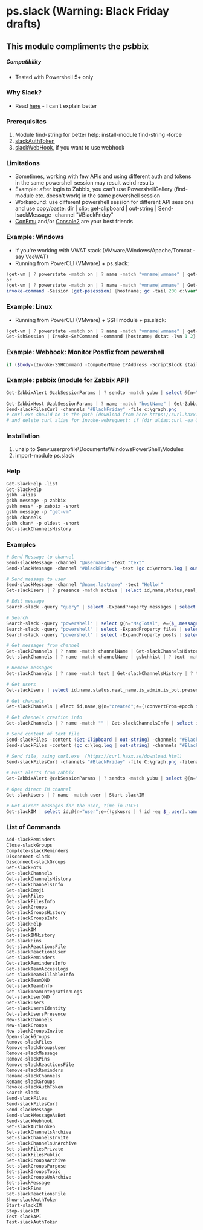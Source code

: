 # ps.slack (Warning: Black Friday drafts)
## This module compliments the psbbix

##### Compatibility
- Tested with Powershell 5+ only 

### Why Slack? 
- Read [here](https://ramblingcookiemonster.github.io/PSSlack/) - I can't explain better  

### Prerequisites
1. Module find-string for better help: install-module find-string -force
2. [slackAuthToken](<https://api.slack.com/web>)
3. [slackWebHook](<https://api.slack.com/incoming-webhooks>), if you want to use webhook

### Limitations
- Sometimes, working with few APIs and using different auth and tokens in the same powershell session may result weird results
- Example: after login to Zabbix, you can't use PowershellGallery (find-module etc. doesn't work) in the same powershell session
- Workaround: use different powershell session for different API sessions and use copy/paste: dir | clip; get-clipboard | out-string | Send-lsackMessage -channel "#BlackFriday" 
- [ConEmu](<https://conemu.github.io/>) and/or [Console2](<https://sourceforge.net/projects/console/>) are your best friends 

### Example: Windows
- If you're working with VWAT stack (VMware/Windows/Apache/Tomcat - say VeeWAT)
- Running from PowerCLI (VMware) + ps.slack:
```powershell
(get-vm | ? powerstate -match on | ? name -match "vmname|vmname" | get-vmguest | select @{n="IPAddress";e={$_.IPAddress -match "10.20.10"}}).ipaddress | New-PSsession
or 
(get-vm | ? powerstate -match on | ? name -match "vmname|vmname" | Get-VMGuest).hostname | New-Pssession -usessl
invoke-command -Session (get-pssession) {hostname; gc -tail 200 c:\var\logs\app\error.log} | sls "ERROR" | out-string |  Send-slackMessage -channel "#BlackFriday" 
```
### Example: Linux
- Running from PowerCLI (VMware) + SSH module + ps.slack:
```powershell
(get-vm | ? powerstate -match on | ? name -match "vmname|vmname" | get-vmguest | select @{n="IPAddress";e={$_.IPAddress -match "10.20.10"}}).ipaddress | New-SSHsession
Get-SshSession | Invoke-SshCommand -command {hostname; dstat -lvn 1 2} | out-string | Send-slackMessage -channel "#BlackFriday"
```

### Example: Webhook: Monitor Postfix from powershell
```powershell
if ($body=(Invoke-SSHCommand -ComputerName IPAddress -ScriptBlock {tail -n200 /var/log/maillog | egrep -i "error|deferred|bounced|blocked"} -Credential $Credential) | select -ExpandProperty result) {send-webhook -url 'https://hooks.slack.com/services/...' -channel '#smtp' -text $body -emoji ":exclamation:" -username myBot}
```

### Example: psbbix (module for Zabbix API)
```powershell
Get-ZabbixAlert @zabSessionParams | ? sendto -match yubu | select @{n="Time(UTC+1)";e={(convertfrom-epoch $_.clock).addhours(1)}},alertid,subject | Out-String | Send-slackMessage -channel "#BlackFriday"

Get-ZabbixHost @zabSessionParams | ? name -match "hostName" | Get-ZabbixGraph @zabSessionParams | ? name -match 'CPU utilization' | Save-ZabbixGraph -verbose -fileFullPath c:\graph.png
Send-slackFilesCurl -channels "#BlackFriday" -file c:\graph.png
# curl.exe should be in the path (download from here https://curl.haxx.se/download.html)
# and delete curl alias for invoke-webrequest: if (dir alias:curl -ea 0) {del alias:curl -force}
```

### Installation
1. unzip to $env:userprofile\Documents\WindowsPowerShell\Modules
2. import-module ps.slack

### Help
```powershell
Get-SlackHelp -list
Get-SlackHelp
gskh -alias
gskh message -p zabbix
gskh mess* -p zabbix -short
gskh message -p "get-vm"
gskh channels
gskh chan* -p oldest -short
Get-slackChannelsHistory
```

### Examples
```powershell
# Send Message to channel
Send-slackMessage -channel "@username" -text "text"
Send-slackMessage -channel "#BlackFriday" -text (gc c:\errors.log | out-string)

# Send message to user
Send-slackMessage -channel "@name.lastname" -text "Hello!"
Get-slackUsers | ? presence -match active | select id,name,status,real_name,is_admin,is_bot,presence | ? name -match username | Send-SlackMessage -text "text"

# Edit message
Search-slack -query "query" | select -ExpandProperty messages | select -ExpandProperty matches | Set-slackMessage -text "New message here" -channel {$_.channel.id}

# Search
Search-slack -query "powershell" | select @{n="MsgTotal"; e={$_.messages.total}}, @{n="FilesTotal";e={$_.files.total}},@{n="PostsTotal";e={$_.posts.total}}
Search-slack -query "powershell" | select -ExpandProperty files | select -ExpandProperty matches | ft -a
Search-slack -query "powershell" | select -ExpandProperty posts | select -ExpandProperty matches | ft -a

# Get messages from channel
Get-slackChannels | ? name -match channelName | Get-slackChannelsHistory | select username,bot_id,type,text
Get-slackChannels | ? name -match channelName | gskchhist | ? text -match "text1|text2"

# Remove messages
Get-slackChannels | ? name -match test | Get-slackChannelsHistory | ? text -match hello | Remove-slackMessage -id (Get-slackChannels | ? name -match test).id

# Get users
Get-slackUsers | select id,name,status,real_name,is_admin,is_bot,presence | ft -a

# Get channels
Get-slackChannels | elect id,name,@{n="created";e={(convertFrom-epoch $_.created).addhours(-5)}},@{n="creator";e={(Get-slackUsers | ? id -eq $_.creator).name}},num_members | sort created -desc | ft -a

# Get channels creation info
Get-slackChannels | ? name -match "" | Get-slackChannelsInfo | select id,name,@{n='creator';e={(gskusrs | ? id -match $_.creator).name}},@{n="created";e={convertfrom-epoch $_.created}} | sort creator | ft -a

# Send content of text file
Send-slackFiles -content (Get-Clipboard | out-string) -channels "#BlackFriday"
Send-slackFiles -content (gc c:\log.log | out-string) -channels "#BlackFriday"

# Send file, using curl.exe  (https://curl.haxx.se/download.html)
Send-slackFilesCurl -channels "#BlackFriday" -file C:\graph.png -filename graph.png -filetype auto -title Zabbix -verbose

# Post alerts from Zabbix
Get-ZabbixAlert @zabSessionParams | ? sendto -match yubu | select @{n="Time(UTC+1)";e={(convertfrom-epoch $_.clock).addhours(1)}},alertid,subject | Out-String | Send-slackMessage -channel "#BlackFriday"

# Open direct IM channel
Get-slackUsers | ? name -match user | Start-slackIM

# Get direct messages for the user, time in UTC+1
Get-slackIM | select id,@{n="user";e={(gskusrs | ? id -eq $_.user).name}} | Get-slackIMHistory | select type,@{n="user";e={(gskusrs | ? id -eq $_.user).name}},bot_id,@{n='time';e={(convertfrom-epoch ($_.ts).split(".")[0]).addhours(1)}},text | ft -a
```

### List of Commands
```powershell
Add-slackReminders          
Close-slackGroups           
Complete-slackReminders     
Disconnect-slack            
Disconnect-slackGroups      
Get-slackBots               
Get-slackChannels           
Get-slackChannelsHistory    
Get-slackChannelsInfo       
Get-slackEmoji              
Get-slackFiles              
Get-slackFilesInfo          
Get-slackGroups             
Get-slackGroupsHistory      
Get-slackGroupsInfo         
Get-slackHelp               
Get-slackIM                 
Get-slackIMHistory          
Get-slackPins               
Get-slackReactionsFile      
Get-slackReactionsUser      
Get-slackReminders          
Get-slackRemindersInfo      
Get-slackTeamAccessLogs     
Get-slackTeamBillableInfo   
Get-slackTeamDND            
Get-slackTeamInfo           
Get-slackTeamIntegrationLogs
Get-slackUserDND            
Get-slackUsers              
Get-slackUsersIdentity      
Get-slackUsersPresence      
New-slackChannels           
New-slackGroups             
New-slackGroupsInvite       
Open-slackGroups            
Remove-slackFiles           
Remove-slackGroupsUser      
Remove-slackMessage         
Remove-slackPins            
Remove-slackReactionsFile   
Remove-slackReminders       
Rename-slackChannels        
Rename-slackGroups          
Revoke-slackAuthToken       
Search-slack                
Send-slackFiles             
Send-slackFilesCurl         
Send-slackMessage           
Send-slackMessageAsBot      
Send-slackWebhook           
Set-slackAuthToken          
Set-slackChannelsArchive    
Set-slackChannelsInvite     
Set-slackChannelsUnArchive  
Set-slackFilesPrivate       
Set-slackFilesPublic        
Set-slackGroupsArchive      
Set-slackGroupsPurpose      
Set-slackGroupsTopic        
Set-slackGroupsUnArchive    
Set-slackMessage            
Set-slackPins               
Set-slackReactionsFile      
Show-slackAuthToken         
Start-slackIM               
Stop-slackIM                
Test-slackAPI               
Test-slackAuthToken         
```

